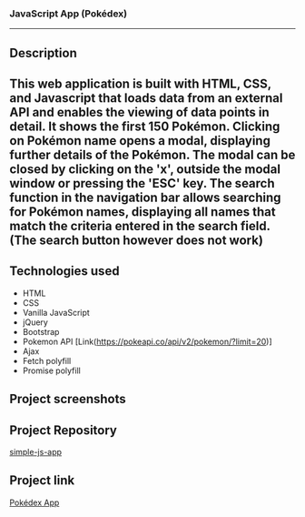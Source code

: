 ### JavaScript App (Pokédex) ###
---
## Description ##
This web application is built with HTML, CSS, and Javascript that loads data from an external API and enables the viewing of data points in detail. It shows the first 150 Pokémon. Clicking on Pokémon name opens a modal, displaying further details of the Pokémon. The modal can be closed by clicking on the 'x', outside the modal window or pressing the 'ESC' key.
The search function in the navigation bar allows searching for Pokémon names, displaying all names that match the criteria entered in the search field. (The search button however does not work)
---
## Technologies used ##
- HTML
- CSS
- Vanilla JavaScript
- jQuery
- Bootstrap
- Pokemon API [Link(https://pokeapi.co/api/v2/pokemon/?limit=20)]
- Ajax
- Fetch polyfill
- Promise polyfill

## Project screenshots ##

## Project Repository ##
[simple-js-app](https://github.com/netti-w/simple-js-app)

## Project link ##
[Pokédex App](https://netti-w.github.io/simple-js-app/)
